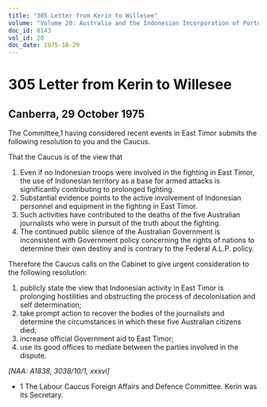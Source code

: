 ```yaml
---
title: "305 Letter from Kerin to Willesee"
volume: "Volume 20: Australia and the Indonesian Incorporation of Portuguese Timor, 1974-1976"
doc_id: 8143
vol_id: 20
doc_date: 1975-10-29
---
```


# 305 Letter from Kerin to Willesee

## Canberra, 29 October 1975

The Committee,1 having considered recent events in East Timor submits the following resolution to you and the Caucus.

That the Caucus is of the view that

  1. Even if no Indonesian troops were involved in the fighting in East Timor, the use of Indonesian territory as a base for armed attacks is significantly contributing to prolonged fighting.
  2. Substantial evidence points to the active involvement of Indonesian personnel and equipment in the fighting in East Timor.
  3. Such activities have contributed to the deaths of the five Australian journalists who were in pursuit of the truth about the fighting.
  4. The continued public silence of the Australian Government is inconsistent with Government policy concerning the rights of nations to determine their own destiny and is contrary to the Federal A.L.P. policy.



Therefore the Caucus calls on the Cabinet to give urgent consideration to the following resolution:

  1. publicly state the view that Indonesian activity in East Timor is prolonging hostilities and obstructing the process of decolonisation and self determination;
  2. take prompt action to recover the bodies of the journalists and determine the circumstances in which these five Australian citizens died;
  3. increase official Government aid to East Timor;
  4. use its good offices to mediate between the parties involved in the dispute.



_[NAA: A1838, 3038/10/1, xxxvi]_

  * 1 The Labour Caucus Foreign Affairs and Defence Committee. Kerin was its Secretary.



